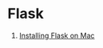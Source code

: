 # Flask

1. [Installing Flask on Mac](http://www1.cmc.edu/pages/faculty/alee/cs40/penv/installFlaskOnMac.html)


